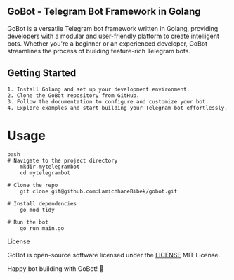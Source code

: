 ## GoBot - Telegram Bot Framework in Golang

GoBot is a versatile Telegram bot framework written in Golang, providing developers with a modular and user-friendly platform to create intelligent bots. Whether you're a beginner or an experienced developer, GoBot streamlines the process of building feature-rich Telegram bots.

## Getting Started

    1. Install Golang and set up your development environment.
    2. Clone the GoBot repository from GitHub.
    3. Follow the documentation to configure and customize your bot.
    4. Explore examples and start building your Telegram bot effortlessly.

# Usage

    bash
    # Navigate to the project directory
        mkdir mytelegrambot
        cd mytelegrambot

    # Clone the repo
        git clone git@github.com:LamichhaneBibek/gobot.git
        
    # Install dependencies
        go mod tidy

    # Run the bot
        go run main.go

License

GoBot is open-source software licensed under the [LICENSE](LICENSE) MIT License.

Happy bot building with GoBot! 🚀
